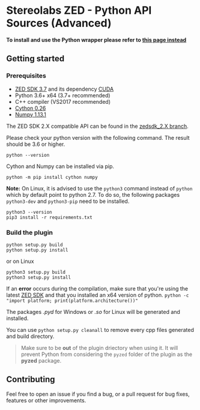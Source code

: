 # Stereolabs ZED - Python API Sources (Advanced)

**To install and use the Python wrapper please refer to [this page instead](https://github.com/stereolabs/zed-python-api)**

## Getting started

### Prerequisites

- [ZED SDK 3.7](https://www.stereolabs.com/developers/) and its dependency [CUDA](https://developer.nvidia.com/cuda-downloads)
- Python 3.6+ x64  (3.7+ recommended)
- C++ compiler (VS2017 recommended)
- [Cython 0.26](http://cython.org/#download)
- [Numpy 1.13.1](https://www.scipy.org/scipylib/download.html)

The ZED SDK 2.X compatible API can be found in the [zedsdk_2.X branch](https://github.com/stereolabs/zed-python-api/tree/zedsdk_2.X).

Please check your python version with the following command. The result should be 3.6 or higher.

```
python --version
```

Cython and Numpy can be installed via pip.
```
python -m pip install cython numpy
```

**Note:** On Linux, it is advised to use the `python3` command instead of `python` which by default point to python 2.7. To do so, the following packages `python3-dev` and `python3-pip` need to be installed.

```
python3 --version
pip3 install -r requirements.txt
```
  
### Build the plugin

```
python setup.py build
python setup.py install
```

or on Linux

```
python3 setup.py build
python3 setup.py install
```


If an __error__ occurs during the compilation, make sure that you're using the latest [ZED SDK](https://www.stereolabs.com/developers/) and that you installed an x64 version of python. `python -c "import platform; print(platform.architecture())"`

The packages *.pyd* for Windows or *.so* for Linux will be generated and installed.

You can use `python setup.py cleanall` to remove every cpp files generated and build directory.

> Make sure to be **out** of the plugin driectory when using it. It will prevent Python from considering the `pyzed` folder of the plugin as the **pyzed** package.

## Contributing

Feel free to open an issue if you find a bug, or a pull request for bug fixes, features or other improvements.
